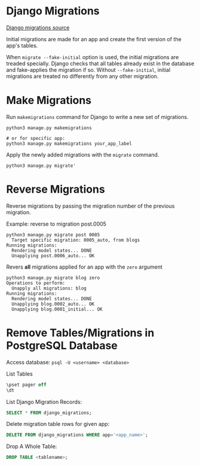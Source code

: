 # Django Migrations

[Django migrations source](https://docs.djangoproject.com/en/4.0/topics/migrations/)

Initial migrations are made for an app and create the first version of the app's tables.

When `migrate --fake-initial` option is used, the initial migrations are treaded specially. Django checks that all tables already exist in the database and fake-applies the migration if so. Without `--fake-initial`, initial migrations are treated no differently from any other migration.

# Make Migrations
Run `makemigrations` command for Django to write a new set of migrations.
```shell
python3 manage.py makemigrations

# or for specific app:
python3 manage.py makemigrations your_app_label
```

Apply the newly added migrations with the `migrate` command.
```shell
python3 manage.py migrate'
```

# Reverse Migrations
Reverse migrations by passing the migration number of the previous migration.

Example: reverse to migration post.0005
```shell
python3 manage.py migrate post 0005
  Target specific migration: 0005_auto, from blogs
Running migrations:
  Rendering model states... DONE
  Unapplying post.0006_auto... OK
```

Revers **all** migrations applied for an app with the `zero` argument
```shell
python3 manage.py migrate blog zero
Operations to perform:
  Unapply all migrations: blog
Running migrations:
  Rendering model states... DONE
  Unapplying blog.0002_auto... OK
  Unapplying blog.0001_initial... OK
```

# Remove Tables/Migrations in PostgreSQL Database

Access database: `psql -U <username> <database>`

List Tables
```sql
\pset pager off
\dt
```

List Django Migration Records:
```sql
SELECT * FROM django_migrations;
```

Delete migration table rows for given app:
```sql
DELETE FROM django_migrations WHERE app='<app_name>';
```

Drop A Whole Table:
```sql
DROP TABLE <tablename>;
```

